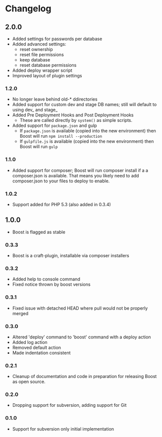 Changelog
=========

## 2.0.0

* Added settings for passwords per database
* Added advanced settings:
    * reset ownership
    * reset file permissions
    * keep database
    * reset database permissions
* Added deploy wrapper script
* Improved layout of plugin settings

### 1.2.0

* No longer leave behind old-* ddirectories
* Added support for custom dev and stage DB names; still will default to using dev_<PRODDB> and stage_<PRODDB>
* Added Pre Deployment Hooks and Post Deployment Hooks
    * These are called directly by `system()` as simple scripts.
* Added support for `package.json` and gulp
    * If `package.json` is available (copied into the new environment) then Boost will run `npm install --production`
    * If `gulpfile.js` is available (copied into the new environment) then Boost will run `gulp`

### 1.1.0

* Added support for composer; Boost will run composer install if a a composer.json is available. That means you likely need to add composer.json to your files to deploy to enable.

### 1.0.2

* Support added for PHP 5.3 (also added in 0.3.4)

## 1.0.0

* Boost is flagged as stable

### 0.3.3

* Boost is a craft-plugin, installable via composer installers

### 0.3.2

* Added help to console command
* Fixed notice thrown by boost versions

### 0.3.1

* Fixed issue with detached HEAD where pull would not be properly merged

### 0.3.0

* Altered 'deploy' command to 'boost' command with a deploy action
* Added log action
* Removed default action
* Made indentation consistent

### 0.2.1

* Cleanup of documentation and code in preparation for releasing Boost as open
  source.

### 0.2.0

* Dropping support for subversion, adding support for Git

### 0.1.0

* Support for subversion only initial implementation
